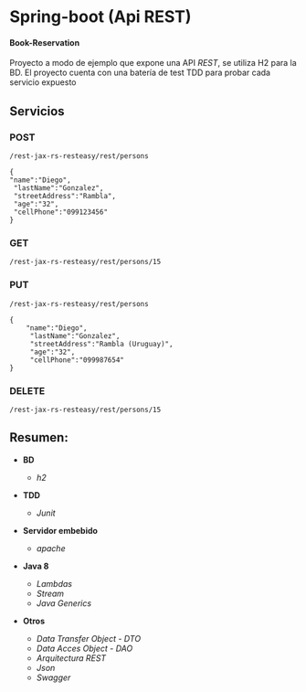 # Spring-boot (Api REST) 
#### Book-Reservation
Proyecto a modo de ejemplo que expone una API *REST*, se utiliza H2 para la BD.
El proyecto cuenta con una batería de test TDD para probar cada servicio expuesto

## Servicios
### POST

    /rest-jax-rs-resteasy/rest/persons

    {
    "name":"Diego", 
     "lastName":"Gonzalez", 
     "streetAddress":"Rambla", 
     "age":"32", 
     "cellPhone":"099123456"
    }

###  GET

    /rest-jax-rs-resteasy/rest/persons/15

### PUT

    /rest-jax-rs-resteasy/rest/persons
    
    {
        "name":"Diego", 
         "lastName":"Gonzalez", 
         "streetAddress":"Rambla (Uruguay)", 
         "age":"32", 
         "cellPhone":"099987654"
    }
    
### DELETE

    /rest-jax-rs-resteasy/rest/persons/15

## Resumen:

- **BD**
	- *h2*

- **TDD**
	- *Junit*

- **Servidor embebido**
	- *apache*

- **Java 8**
	- *Lambdas*
	- *Stream*
	- *Java Generics*

- **Otros**
	- *Data Transfer Object - DTO*
	- *Data Acces Object - DAO*
	- *Arquitectura REST*
	- *Json*
	- *Swagger*
